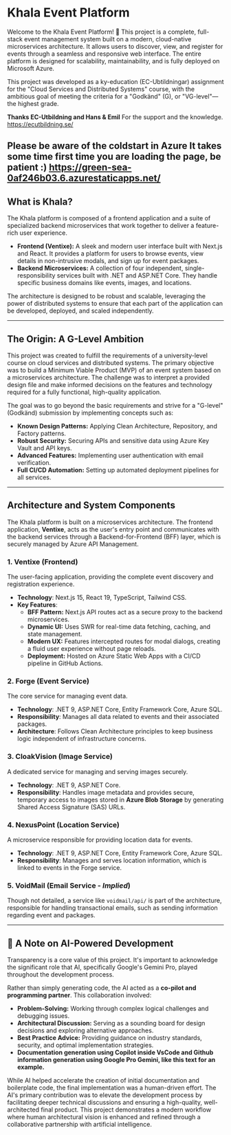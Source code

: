 # Khala Event Platform

Welcome to the Khala Event Platform! 🚀 This project is a complete, full-stack event management system built on a modern, cloud-native microservices architecture. It allows users to discover, view, and register for events through a seamless and responsive web interface. The entire platform is designed for scalability, maintainability, and is fully deployed on Microsoft Azure.

This project was developed as a ky-education (EC-Ubtildningar) assignment for the "Cloud Services and Distributed Systems" course, with the ambitious goal of meeting the criteria for a "Godkänd" (G), or "VG-level"—the highest grade.

**Thanks EC-Utbildning and Hans & Emil** For the support and the knowledge.
<https://ecutbildning.se/>

**Please be aware of the coldstart in Azure** It takes some time first time you are loading the page, be patient :)
<https://green-sea-0af246b03.6.azurestaticapps.net/>
---

## What is Khala?

The Khala platform is composed of a frontend application and a suite of specialized backend microservices that work together to deliver a feature-rich user experience.

* **Frontend (Ventixe):** A sleek and modern user interface built with Next.js and React. It provides a platform for users to browse events, view details in non-intrusive modals, and sign up for event packages.
* **Backend Microservices:** A collection of four independent, single-responsibility services built with .NET and ASP.NET Core. They handle specific business domains like events, images, and locations.

The architecture is designed to be robust and scalable, leveraging the power of distributed systems to ensure that each part of the application can be developed, deployed, and scaled independently.

---

## The Origin: A G-Level Ambition

This project was created to fulfill the requirements of a university-level course on cloud services and distributed systems. The primary objective was to build a Minimum Viable Product (MVP) of an event system based on a microservices architecture. The challenge was to interpret a provided design file and make informed decisions on the features and technology required for a fully functional, high-quality application.

The goal was to go beyond the basic requirements and strive for a "G-level" (Godkänd) submission by implementing  concepts such as:

* **Known Design Patterns:** Applying Clean Architecture, Repository, and Factory patterns.
* **Robust Security:** Securing APIs and sensitive data using Azure Key Vault and API keys.
* **Advanced Features:** Implementing user authentication with email verification.
* **Full CI/CD Automation:** Setting up automated deployment pipelines for all services.

---

## Architecture and System Components

The Khala platform is built on a microservices architecture. The frontend application, **Ventixe**, acts as the user's entry point and communicates with the backend services through a Backend-for-Frontend (BFF) layer, which is securely managed by Azure API Management.

### 1. **Ventixe** (Frontend)
The user-facing application, providing the complete event discovery and registration experience.
* **Technology**: Next.js 15, React 19, TypeScript, Tailwind CSS.
* **Key Features**:
    * **BFF Pattern:** Next.js API routes act as a secure proxy to the backend microservices.
    * **Dynamic UI:** Uses SWR for real-time data fetching, caching, and state management.
    * **Modern UX:** Features intercepted routes for modal dialogs, creating a fluid user experience without page reloads.
    * **Deployment:** Hosted on Azure Static Web Apps with a CI/CD pipeline in GitHub Actions.

### 2. **Forge** (Event Service)
The core service for managing event data.
* **Technology**: .NET 9, ASP.NET Core, Entity Framework Core, Azure SQL.
* **Responsibility**: Manages all data related to events and their associated packages.
* **Architecture**: Follows Clean Architecture principles to keep business logic independent of infrastructure concerns.

### 3. **CloakVision** (Image Service)
A dedicated service for managing and serving images securely.
* **Technology**: .NET 9, ASP.NET Core.
* **Responsibility**: Handles image metadata and provides secure, temporary access to images stored in **Azure Blob Storage** by generating Shared Access Signature (SAS) URLs.

### 4. **NexusPoint** (Location Service)
A microservice responsible for providing location data for events.
* **Technology**: .NET 9, ASP.NET Core, Entity Framework Core, Azure SQL.
* **Responsibility**: Manages and serves location information, which is linked to events in the Forge service.

### 5. **VoidMail** (Email Service - *Implied*)
Though not detailed, a service like `voidmail/api/` is part of the architecture, responsible for handling transactional emails, such as sending information regarding event and packages.

---

## 🤖 A Note on AI-Powered Development

Transparency is a core value of this project. It's important to acknowledge the significant role that AI, specifically Google's Gemini Pro, played throughout the development process.

Rather than simply generating code, the AI acted as a **co-pilot and programming partner**. This collaboration involved:

* **Problem-Solving:** Working through complex logical challenges and debugging issues.
* **Architectural Discussion:** Serving as a sounding board for design decisions and exploring alternative approaches.
* **Best Practice Advice:** Providing guidance on industry standards, security, and optimal implementation strategies.
* **Documentation generation using Copilot inside VsCode and Github information generation using Google Pro Gemini, like this text for an example.**

While AI helped accelerate the creation of initial documentation and boilerplate code, the final implementation was a human-driven effort. The AI's primary contribution was to elevate the development process by facilitating deeper technical discussions and ensuring a high-quality, well-architected final product. This project demonstrates a modern workflow where human architectural vision is enhanced and refined through a collaborative partnership with artificial intelligence.
